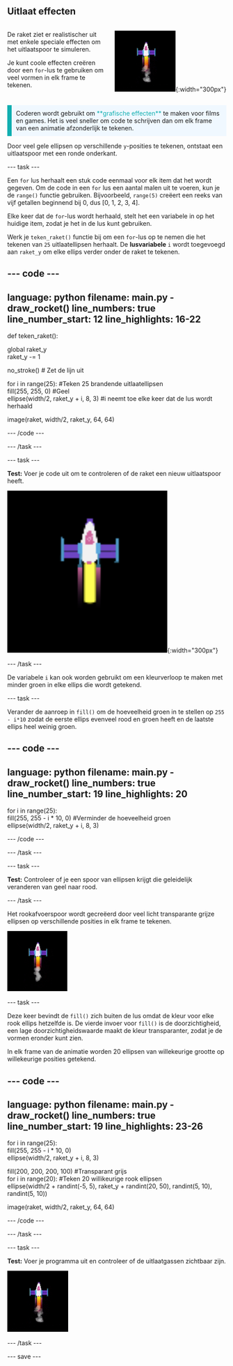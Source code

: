 ## Uitlaat effecten

<div style="display: flex; flex-wrap: wrap">
<div style="flex-basis: 200px; flex-grow: 1; margin-right: 15px;">

De raket ziet er realistischer uit met enkele speciale effecten om het uitlaatspoor te simuleren. 

Je kunt coole effecten creëren door een `for`-lus te gebruiken om veel vormen in elk frame te tekenen.

</div>
<div>

![De raket halverwege de vlucht met een uitlaatspoor.](images/flying_rocket.gif){:width="300px"}

</div>
</div>

<p style="border-left: solid; border-width:10px; border-color: #0faeb0; background-color: aliceblue; padding: 10px;">
Coderen wordt gebruikt om <span style="color: #0faeb0">**grafische effecten**</span> te maken voor films en games. Het is veel sneller om code te schrijven dan om elk frame van een animatie afzonderlijk te tekenen. </p>

Door veel gele ellipsen op verschillende `y`-posities te tekenen, ontstaat een uitlaatspoor met een ronde onderkant.

--- task ---

Een `for` lus herhaalt een stuk code eenmaal voor elk item dat het wordt gegeven. Om de code in een `for` lus een aantal malen uit te voeren, kun je de `range()` functie gebruiken. Bijvoorbeeld, `range(5)` creëert een reeks van vijf getallen beginnend bij 0, dus [0, 1, 2, 3, 4].

Elke keer dat de `for`-lus wordt herhaald, stelt het een variabele in op het huidige item, zodat je het in de lus kunt gebruiken.

Werk je `teken_raket()` functie bij om een `for`-lus op te nemen die het tekenen van `25` uitlaatellipsen herhaalt. De **lusvariabele** `i` wordt toegevoegd aan `raket_y` om elke ellips verder onder de raket te tekenen.

--- code ---
---
language: python 
filename: main.py - draw_rocket() 
line_numbers: true 
line_number_start: 12
line_highlights: 16-22
---

def teken_raket():

  global raket_y   
  raket_y -= 1

  no_stroke() # Zet de lijn uit

  for i in range(25): #Teken 25 brandende uitlaatellipsen   
    fill(255, 255, 0) #Geel   
    ellipse(width/2, raket_y + i, 8, 3) #i neemt toe elke keer dat de lus wordt herhaald

  image(raket, width/2, raket_y, 64, 64)


--- /code ---

--- /task ---

--- task ---

**Test:** Voer je code uit om te controleren of de raket een nieuw uitlaatspoor heeft.

![Een close-up van de raket met een uitlaatspoor.](images/rocket_exhaust.png){:width="300px"}

--- /task ---

De variabele `i` kan ook worden gebruikt om een kleurverloop te maken met minder groen in elke ellips die wordt getekend.

--- task ---

Verander de aanroep in `fill()` om de hoeveelheid groen in te stellen op `255 - i*10` zodat de eerste ellips evenveel rood en groen heeft en de laatste ellips heel weinig groen.

--- code ---
---
language: python 
filename: main.py - draw_rocket() 
line_numbers: true 
line_number_start: 19
line_highlights: 20
---

  for i in range(25):   
    fill(255, 255 - i * 10, 0) #Verminder de hoeveelheid groen    
    ellipse(width/2, raket_y + i, 8, 3)

--- /code ---

--- /task ---

--- task ---

**Test:** Controleer of je een spoor van ellipsen krijgt die geleidelijk veranderen van geel naar rood.

--- /task ---

Het rookafvoerspoor wordt gecreëerd door veel licht transparante grijze ellipsen op verschillende posities in elk frame te tekenen.

![Een langzame animatie van het rookeffect.](images/rocket_smoke.gif)

--- task ---

Deze keer bevindt de `fill()` zich buiten de lus omdat de kleur voor elke rook ellips hetzelfde is. De vierde invoer voor `fill()` is de doorzichtigheid, een lage doorzichtigheidswaarde maakt de kleur transparanter, zodat je de vormen eronder kunt zien.

In elk frame van de animatie worden 20 ellipsen van willekeurige grootte op willekeurige posities getekend.

--- code ---
---
language: python 
filename: main.py - draw_rocket() 
line_numbers: true 
line_number_start: 19
line_highlights: 23-26
---

  for i in range(25):  
    fill(255, 255 - i * 10, 0)   
    ellipse(width/2, raket_y + i, 8, 3)

  fill(200, 200, 200, 100) #Transparant grijs   
  for i in range(20): #Teken 20 willikeurige rook ellipsen    
    ellipse(width/2 + randint(-5, 5), raket_y + randint(20, 50), randint(5, 10), randint(5, 10))

  image(raket, width/2, raket_y, 64, 64)

--- /code ---

--- /task ---

--- task ---

**Test:** Voer je programma uit en controleer of de uitlaatgassen zichtbaar zijn.

![Een close-up van de raket en het uitlaatspoor met toegevoegde rook.](images/rocket_exhaust_circles.gif)

--- /task ---

--- save ---
